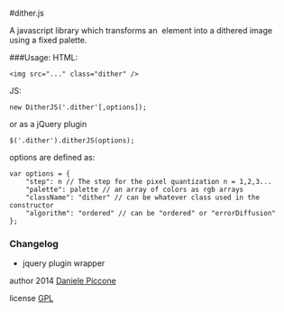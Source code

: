 #dither.js

A javascript library which transforms an <img> element 
into a dithered image using a fixed palette.

###Usage:
HTML:
```
<img src="..." class="dither" />
```

JS:
```
new DitherJS('.dither'[,options]);
```
or as a jQuery plugin
```
$('.dither').ditherJS(options);
```

options are defined as:
```
var options = {
    "step": n // The step for the pixel quantization n = 1,2,3...
    "palette": palette // an array of colors as rgb arrays
    "className": "dither" // can be whatever class used in the constructor
    "algorithm": "ordered" // can be "ordered" or "errorDiffusion"
};
```
### Changelog

- jquery plugin wrapper

author 2014 [Daniele Piccone](http://www.danielepiccone.com)

license [GPL](https://gnu.org/licenses/gpl.html)
